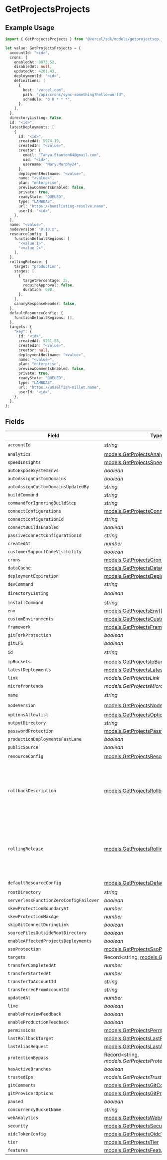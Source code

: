 # GetProjectsProjects

## Example Usage

```typescript
import { GetProjectsProjects } from "@vercel/sdk/models/getprojectsop.js";

let value: GetProjectsProjects = {
  accountId: "<id>",
  crons: {
    enabledAt: 8873.52,
    disabledAt: null,
    updatedAt: 4201.43,
    deploymentId: "<id>",
    definitions: [
      {
        host: "vercel.com",
        path: "/api/crons/sync-something?hello=world",
        schedule: "0 0 * * *",
      },
    ],
  },
  directoryListing: false,
  id: "<id>",
  latestDeployments: [
    {
      id: "<id>",
      createdAt: 5974.19,
      createdIn: "<value>",
      creator: {
        email: "Tanya.Stanton64@gmail.com",
        uid: "<id>",
        username: "Mary.Murphy24",
      },
      deploymentHostname: "<value>",
      name: "<value>",
      plan: "enterprise",
      previewCommentsEnabled: false,
      private: true,
      readyState: "QUEUED",
      type: "LAMBDAS",
      url: "https://humiliating-resolve.name",
      userId: "<id>",
    },
  ],
  name: "<value>",
  nodeVersion: "8.10.x",
  resourceConfig: {
    functionDefaultRegions: [
      "<value 1>",
      "<value 2>",
    ],
  },
  rollingRelease: {
    target: "production",
    stages: [
      {
        targetPercentage: 25,
        requireApproval: false,
        duration: 600,
      },
    ],
    canaryResponseHeader: false,
  },
  defaultResourceConfig: {
    functionDefaultRegions: [],
  },
  targets: {
    "key": {
      id: "<id>",
      createdAt: 9261.58,
      createdIn: "<value>",
      creator: null,
      deploymentHostname: "<value>",
      name: "<value>",
      plan: "enterprise",
      previewCommentsEnabled: false,
      private: true,
      readyState: "QUEUED",
      type: "LAMBDAS",
      url: "https://unselfish-millet.name",
      userId: "<id>",
    },
  },
};
```

## Fields

| Field                                                                                                                               | Type                                                                                                                                | Required                                                                                                                            | Description                                                                                                                         |
| ----------------------------------------------------------------------------------------------------------------------------------- | ----------------------------------------------------------------------------------------------------------------------------------- | ----------------------------------------------------------------------------------------------------------------------------------- | ----------------------------------------------------------------------------------------------------------------------------------- |
| `accountId`                                                                                                                         | *string*                                                                                                                            | :heavy_check_mark:                                                                                                                  | N/A                                                                                                                                 |
| `analytics`                                                                                                                         | [models.GetProjectsAnalytics](../models/getprojectsanalytics.md)                                                                    | :heavy_minus_sign:                                                                                                                  | N/A                                                                                                                                 |
| `speedInsights`                                                                                                                     | [models.GetProjectsSpeedInsights](../models/getprojectsspeedinsights.md)                                                            | :heavy_minus_sign:                                                                                                                  | N/A                                                                                                                                 |
| `autoExposeSystemEnvs`                                                                                                              | *boolean*                                                                                                                           | :heavy_minus_sign:                                                                                                                  | N/A                                                                                                                                 |
| `autoAssignCustomDomains`                                                                                                           | *boolean*                                                                                                                           | :heavy_minus_sign:                                                                                                                  | N/A                                                                                                                                 |
| `autoAssignCustomDomainsUpdatedBy`                                                                                                  | *string*                                                                                                                            | :heavy_minus_sign:                                                                                                                  | N/A                                                                                                                                 |
| `buildCommand`                                                                                                                      | *string*                                                                                                                            | :heavy_minus_sign:                                                                                                                  | N/A                                                                                                                                 |
| `commandForIgnoringBuildStep`                                                                                                       | *string*                                                                                                                            | :heavy_minus_sign:                                                                                                                  | N/A                                                                                                                                 |
| `connectConfigurations`                                                                                                             | [models.GetProjectsConnectConfigurations](../models/getprojectsconnectconfigurations.md)[]                                          | :heavy_minus_sign:                                                                                                                  | N/A                                                                                                                                 |
| `connectConfigurationId`                                                                                                            | *string*                                                                                                                            | :heavy_minus_sign:                                                                                                                  | N/A                                                                                                                                 |
| `connectBuildsEnabled`                                                                                                              | *boolean*                                                                                                                           | :heavy_minus_sign:                                                                                                                  | N/A                                                                                                                                 |
| `passiveConnectConfigurationId`                                                                                                     | *string*                                                                                                                            | :heavy_minus_sign:                                                                                                                  | N/A                                                                                                                                 |
| `createdAt`                                                                                                                         | *number*                                                                                                                            | :heavy_minus_sign:                                                                                                                  | N/A                                                                                                                                 |
| `customerSupportCodeVisibility`                                                                                                     | *boolean*                                                                                                                           | :heavy_minus_sign:                                                                                                                  | N/A                                                                                                                                 |
| `crons`                                                                                                                             | [models.GetProjectsCrons](../models/getprojectscrons.md)                                                                            | :heavy_minus_sign:                                                                                                                  | N/A                                                                                                                                 |
| `dataCache`                                                                                                                         | [models.GetProjectsDataCache](../models/getprojectsdatacache.md)                                                                    | :heavy_minus_sign:                                                                                                                  | N/A                                                                                                                                 |
| `deploymentExpiration`                                                                                                              | [models.GetProjectsDeploymentExpiration](../models/getprojectsdeploymentexpiration.md)                                              | :heavy_minus_sign:                                                                                                                  | N/A                                                                                                                                 |
| `devCommand`                                                                                                                        | *string*                                                                                                                            | :heavy_minus_sign:                                                                                                                  | N/A                                                                                                                                 |
| `directoryListing`                                                                                                                  | *boolean*                                                                                                                           | :heavy_check_mark:                                                                                                                  | N/A                                                                                                                                 |
| `installCommand`                                                                                                                    | *string*                                                                                                                            | :heavy_minus_sign:                                                                                                                  | N/A                                                                                                                                 |
| `env`                                                                                                                               | [models.GetProjectsEnv](../models/getprojectsenv.md)[]                                                                              | :heavy_minus_sign:                                                                                                                  | N/A                                                                                                                                 |
| `customEnvironments`                                                                                                                | [models.GetProjectsCustomEnvironments](../models/getprojectscustomenvironments.md)[]                                                | :heavy_minus_sign:                                                                                                                  | N/A                                                                                                                                 |
| `framework`                                                                                                                         | [models.GetProjectsFramework](../models/getprojectsframework.md)                                                                    | :heavy_minus_sign:                                                                                                                  | N/A                                                                                                                                 |
| `gitForkProtection`                                                                                                                 | *boolean*                                                                                                                           | :heavy_minus_sign:                                                                                                                  | N/A                                                                                                                                 |
| `gitLFS`                                                                                                                            | *boolean*                                                                                                                           | :heavy_minus_sign:                                                                                                                  | N/A                                                                                                                                 |
| `id`                                                                                                                                | *string*                                                                                                                            | :heavy_check_mark:                                                                                                                  | N/A                                                                                                                                 |
| `ipBuckets`                                                                                                                         | [models.GetProjectsIpBuckets](../models/getprojectsipbuckets.md)[]                                                                  | :heavy_minus_sign:                                                                                                                  | N/A                                                                                                                                 |
| `latestDeployments`                                                                                                                 | [models.GetProjectsLatestDeployments](../models/getprojectslatestdeployments.md)[]                                                  | :heavy_minus_sign:                                                                                                                  | N/A                                                                                                                                 |
| `link`                                                                                                                              | *models.GetProjectsLink*                                                                                                            | :heavy_minus_sign:                                                                                                                  | N/A                                                                                                                                 |
| `microfrontends`                                                                                                                    | *models.GetProjectsMicrofrontends*                                                                                                  | :heavy_minus_sign:                                                                                                                  | N/A                                                                                                                                 |
| `name`                                                                                                                              | *string*                                                                                                                            | :heavy_check_mark:                                                                                                                  | N/A                                                                                                                                 |
| `nodeVersion`                                                                                                                       | [models.GetProjectsNodeVersion](../models/getprojectsnodeversion.md)                                                                | :heavy_check_mark:                                                                                                                  | N/A                                                                                                                                 |
| `optionsAllowlist`                                                                                                                  | [models.GetProjectsOptionsAllowlist](../models/getprojectsoptionsallowlist.md)                                                      | :heavy_minus_sign:                                                                                                                  | N/A                                                                                                                                 |
| `outputDirectory`                                                                                                                   | *string*                                                                                                                            | :heavy_minus_sign:                                                                                                                  | N/A                                                                                                                                 |
| `passwordProtection`                                                                                                                | [models.GetProjectsPasswordProtection](../models/getprojectspasswordprotection.md)                                                  | :heavy_minus_sign:                                                                                                                  | N/A                                                                                                                                 |
| `productionDeploymentsFastLane`                                                                                                     | *boolean*                                                                                                                           | :heavy_minus_sign:                                                                                                                  | N/A                                                                                                                                 |
| `publicSource`                                                                                                                      | *boolean*                                                                                                                           | :heavy_minus_sign:                                                                                                                  | N/A                                                                                                                                 |
| `resourceConfig`                                                                                                                    | [models.GetProjectsResourceConfig](../models/getprojectsresourceconfig.md)                                                          | :heavy_check_mark:                                                                                                                  | N/A                                                                                                                                 |
| `rollbackDescription`                                                                                                               | [models.GetProjectsRollbackDescription](../models/getprojectsrollbackdescription.md)                                                | :heavy_minus_sign:                                                                                                                  | Description of why a project was rolled back, and by whom. Note that lastAliasRequest contains the from/to details of the rollback. |
| `rollingRelease`                                                                                                                    | [models.GetProjectsRollingRelease](../models/getprojectsrollingrelease.md)                                                          | :heavy_minus_sign:                                                                                                                  | Project-level rolling release configuration that defines how deployments should be gradually rolled out                             |
| `defaultResourceConfig`                                                                                                             | [models.GetProjectsDefaultResourceConfig](../models/getprojectsdefaultresourceconfig.md)                                            | :heavy_check_mark:                                                                                                                  | N/A                                                                                                                                 |
| `rootDirectory`                                                                                                                     | *string*                                                                                                                            | :heavy_minus_sign:                                                                                                                  | N/A                                                                                                                                 |
| `serverlessFunctionZeroConfigFailover`                                                                                              | *boolean*                                                                                                                           | :heavy_minus_sign:                                                                                                                  | N/A                                                                                                                                 |
| `skewProtectionBoundaryAt`                                                                                                          | *number*                                                                                                                            | :heavy_minus_sign:                                                                                                                  | N/A                                                                                                                                 |
| `skewProtectionMaxAge`                                                                                                              | *number*                                                                                                                            | :heavy_minus_sign:                                                                                                                  | N/A                                                                                                                                 |
| `skipGitConnectDuringLink`                                                                                                          | *boolean*                                                                                                                           | :heavy_minus_sign:                                                                                                                  | N/A                                                                                                                                 |
| `sourceFilesOutsideRootDirectory`                                                                                                   | *boolean*                                                                                                                           | :heavy_minus_sign:                                                                                                                  | N/A                                                                                                                                 |
| `enableAffectedProjectsDeployments`                                                                                                 | *boolean*                                                                                                                           | :heavy_minus_sign:                                                                                                                  | N/A                                                                                                                                 |
| `ssoProtection`                                                                                                                     | [models.GetProjectsSsoProtection](../models/getprojectsssoprotection.md)                                                            | :heavy_minus_sign:                                                                                                                  | N/A                                                                                                                                 |
| `targets`                                                                                                                           | Record<string, [models.GetProjectsTargets](../models/getprojectstargets.md)>                                                        | :heavy_minus_sign:                                                                                                                  | N/A                                                                                                                                 |
| `transferCompletedAt`                                                                                                               | *number*                                                                                                                            | :heavy_minus_sign:                                                                                                                  | N/A                                                                                                                                 |
| `transferStartedAt`                                                                                                                 | *number*                                                                                                                            | :heavy_minus_sign:                                                                                                                  | N/A                                                                                                                                 |
| `transferToAccountId`                                                                                                               | *string*                                                                                                                            | :heavy_minus_sign:                                                                                                                  | N/A                                                                                                                                 |
| `transferredFromAccountId`                                                                                                          | *string*                                                                                                                            | :heavy_minus_sign:                                                                                                                  | N/A                                                                                                                                 |
| `updatedAt`                                                                                                                         | *number*                                                                                                                            | :heavy_minus_sign:                                                                                                                  | N/A                                                                                                                                 |
| `live`                                                                                                                              | *boolean*                                                                                                                           | :heavy_minus_sign:                                                                                                                  | N/A                                                                                                                                 |
| `enablePreviewFeedback`                                                                                                             | *boolean*                                                                                                                           | :heavy_minus_sign:                                                                                                                  | N/A                                                                                                                                 |
| `enableProductionFeedback`                                                                                                          | *boolean*                                                                                                                           | :heavy_minus_sign:                                                                                                                  | N/A                                                                                                                                 |
| `permissions`                                                                                                                       | [models.GetProjectsPermissions](../models/getprojectspermissions.md)                                                                | :heavy_minus_sign:                                                                                                                  | N/A                                                                                                                                 |
| `lastRollbackTarget`                                                                                                                | [models.GetProjectsLastRollbackTarget](../models/getprojectslastrollbacktarget.md)                                                  | :heavy_minus_sign:                                                                                                                  | N/A                                                                                                                                 |
| `lastAliasRequest`                                                                                                                  | [models.GetProjectsLastAliasRequest](../models/getprojectslastaliasrequest.md)                                                      | :heavy_minus_sign:                                                                                                                  | N/A                                                                                                                                 |
| `protectionBypass`                                                                                                                  | Record<string, *models.GetProjectsProtectionBypass*>                                                                                | :heavy_minus_sign:                                                                                                                  | N/A                                                                                                                                 |
| `hasActiveBranches`                                                                                                                 | *boolean*                                                                                                                           | :heavy_minus_sign:                                                                                                                  | N/A                                                                                                                                 |
| `trustedIps`                                                                                                                        | *models.GetProjectsTrustedIps*                                                                                                      | :heavy_minus_sign:                                                                                                                  | N/A                                                                                                                                 |
| `gitComments`                                                                                                                       | [models.GetProjectsGitComments](../models/getprojectsgitcomments.md)                                                                | :heavy_minus_sign:                                                                                                                  | N/A                                                                                                                                 |
| `gitProviderOptions`                                                                                                                | [models.GetProjectsGitProviderOptions](../models/getprojectsgitprovideroptions.md)                                                  | :heavy_minus_sign:                                                                                                                  | N/A                                                                                                                                 |
| `paused`                                                                                                                            | *boolean*                                                                                                                           | :heavy_minus_sign:                                                                                                                  | N/A                                                                                                                                 |
| `concurrencyBucketName`                                                                                                             | *string*                                                                                                                            | :heavy_minus_sign:                                                                                                                  | N/A                                                                                                                                 |
| `webAnalytics`                                                                                                                      | [models.GetProjectsWebAnalytics](../models/getprojectswebanalytics.md)                                                              | :heavy_minus_sign:                                                                                                                  | N/A                                                                                                                                 |
| `security`                                                                                                                          | [models.GetProjectsSecurity](../models/getprojectssecurity.md)                                                                      | :heavy_minus_sign:                                                                                                                  | N/A                                                                                                                                 |
| `oidcTokenConfig`                                                                                                                   | [models.GetProjectsOidcTokenConfig](../models/getprojectsoidctokenconfig.md)                                                        | :heavy_minus_sign:                                                                                                                  | N/A                                                                                                                                 |
| `tier`                                                                                                                              | [models.GetProjectsTier](../models/getprojectstier.md)                                                                              | :heavy_minus_sign:                                                                                                                  | N/A                                                                                                                                 |
| `features`                                                                                                                          | [models.GetProjectsFeatures](../models/getprojectsfeatures.md)                                                                      | :heavy_minus_sign:                                                                                                                  | N/A                                                                                                                                 |